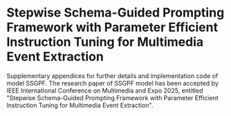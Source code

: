 # Stepwise Schema-Guided Prompting Framework with Parameter Efficient Instruction Tuning for Multimedia Event Extraction

Supplementary appendices for further details and implementation code of model SSGPF. The research paper of SSGPF model has been accepted by IEEE International Conference on Multimedia and Expo 2025, entitled "Stepwise Schema-Guided Prompting Framework with Parameter Efficient Instruction Tuning for Multimedia Event Extraction".
